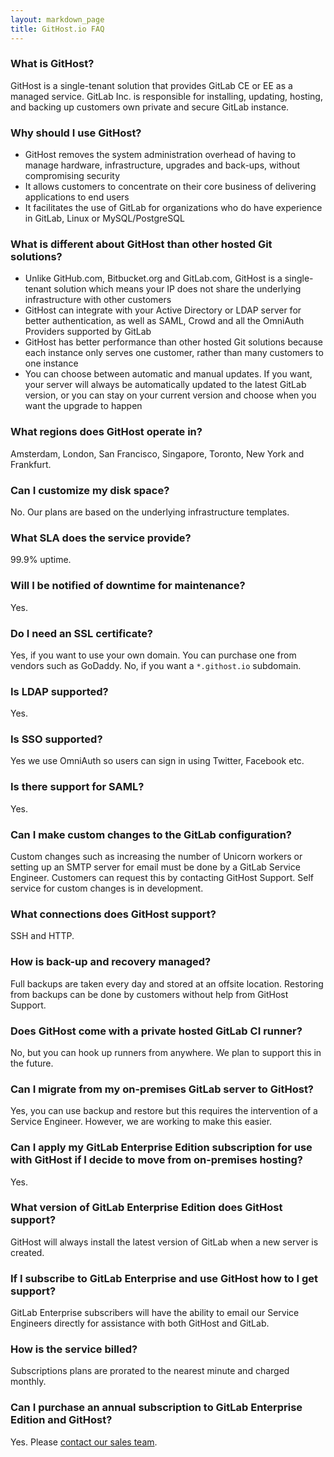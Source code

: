 ```yaml
---
layout: markdown_page
title: GitHost.io FAQ
---
```


### What is GitHost?

GitHost is a single-tenant solution that provides GitLab CE or EE as a managed
service. GitLab Inc. is responsible for installing, updating, hosting, and
backing up customers own private and secure GitLab instance.

### Why should I use GitHost?

* GitHost removes the system administration overhead of having to manage
  hardware, infrastructure, upgrades and back-ups, without compromising security
* It allows customers to concentrate on their core business of delivering
  applications to end users
* It facilitates the use of GitLab for organizations who do have experience in
  GitLab, Linux or MySQL/PostgreSQL

### What is different about GitHost than other hosted Git solutions?

* Unlike GitHub.com, Bitbucket.org and GitLab.com, GitHost is a single-tenant
  solution which means your IP does not share the underlying infrastructure with
  other customers
* GitHost can integrate with your Active Directory or LDAP server for better
  authentication, as well as SAML, Crowd and all the OmniAuth Providers
  supported by GitLab
* GitHost has better performance than other hosted Git solutions because each
  instance only serves one customer, rather than many customers to one
  instance
* You can choose between automatic and manual updates. If you want, your server
  will always be automatically updated to the latest GitLab version, or you can
  stay on your current version and choose when you want the upgrade to happen

### What regions does GitHost operate in?

Amsterdam, London, San Francisco, Singapore, Toronto, New York and Frankfurt.

### Can I customize my disk space?

No. Our plans are based on the underlying infrastructure templates.

### What SLA does the service provide?

99.9% uptime.

### Will I be notified of downtime for maintenance?

Yes.

### Do I need an SSL certificate?

Yes, if you want to use your own domain. You can purchase one from vendors such
as GoDaddy. No, if you want a `*.githost.io` subdomain.

### Is LDAP supported?

Yes.

### Is SSO supported?

Yes we use OmniAuth so users can sign in using Twitter, Facebook etc.

### Is there support for SAML?

Yes.

### Can I make custom changes to the GitLab configuration?

Custom changes such as increasing the number of Unicorn workers or setting up an
SMTP server for email must be done by a GitLab Service Engineer. Customers can
request this by contacting GitHost Support. Self service for custom changes is
in development.

### What connections does GitHost support?

SSH and HTTP.

### How is back-up and recovery managed?

Full backups are taken every day and stored at an offsite location. Restoring
from backups can be done by customers without help from GitHost Support.

### Does GitHost come with a private hosted GitLab CI runner?

No, but you can hook up runners from anywhere. We plan to support this in the
future.

### Can I migrate from my on-premises GitLab server to GitHost?

Yes, you can use backup and restore but this requires the intervention of a
Service Engineer. However, we are working to make this easier.

### Can I apply my GitLab Enterprise Edition subscription for use with GitHost if I decide to move from on-premises hosting?

Yes.

### What version of GitLab Enterprise Edition does GitHost support?

GitHost will always install the latest version of GitLab when a new server is
created.

### If I subscribe to GitLab Enterprise and use GitHost how to I get support?

GitLab Enterprise subscribers will have the ability to email our Service
Engineers directly for assistance with both GitHost and GitLab.

### How is the service billed?

Subscriptions plans are prorated to the nearest minute and charged monthly.

### Can I purchase an annual subscription to GitLab Enterprise Edition and GitHost?

Yes. Please [contact our sales team](/sales).

